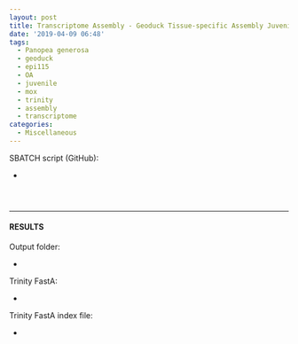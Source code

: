```yaml
---
layout: post
title: Transcriptome Assembly - Geoduck Tissue-specific Assembly Juvenile Super Low OA EPI115 with HiSeq Data on Mox
date: '2019-04-09 06:48'
tags:
  - Panopea generosa
  - geoduck
  - epi115
  - OA
  - juvenile
  - mox
  - trinity
  - assembly
  - transcriptome
categories:
  - Miscellaneous
---
```

SBATCH script (GitHub):

- []()

<pre><code>

</code></pre>

---

#### RESULTS

Output folder:

- []()

Trinity FastA:

- []()

Trinity FastA index file:

- []()
